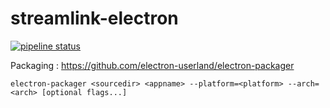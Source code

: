 # streamlink-electron


[![pipeline status](https://gitlab.com/ZatsuneNoMokou/streamlink-electron/badges/master/pipeline.svg)](https://gitlab.com/ZatsuneNoMokou/streamlink-electron/commits/master)

Packaging : https://github.com/electron-userland/electron-packager

```
electron-packager <sourcedir> <appname> --platform=<platform> --arch=<arch> [optional flags...]
```